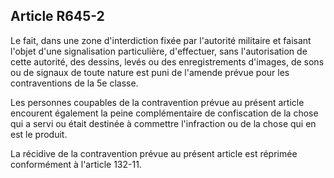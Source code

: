 Article R645-2
----
Le fait, dans une zone d'interdiction fixée par l'autorité militaire et faisant
l'objet d'une signalisation particulière, d'effectuer, sans l'autorisation de
cette autorité, des dessins, levés ou des enregistrements d'images, de sons ou
de signaux de toute nature est puni de l'amende prévue pour les contraventions
de la 5e classe.

Les personnes coupables de la contravention prévue au présent article encourent
également la peine complémentaire de confiscation de la chose qui a servi ou
était destinée à commettre l'infraction ou de la chose qui en est le produit.

La récidive de la contravention prévue au présent article est réprimée
conformément à l'article 132-11.
